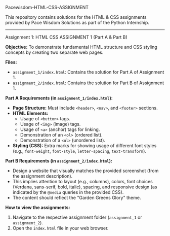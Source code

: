 Pacewisdom-HTML-CSS-ASSIGNMENT

This repository contains solutions for the HTML & CSS assignments provided by Pace Wisdom Solutions as part of the Python  Internship.

---

Assignment 1: HTML CSS ASSIGNMENT 1 (Part A & Part B)

**Objective:**
To demonstrate fundamental HTML structure and CSS styling concepts by creating two separate web pages.

**Files:**
- `assignment_1/index.html`: Contains the solution for Part A of Assignment 1.
- `assignment_2/index.html`: Contains the solution for Part B of Assignment 1.

**Part A Requirements (in `assignment_1/index.html`):**
-   **Page Structure:** Must include `<header>`, `<nav>`, and `<footer>` sections.
-   **HTML Elements:**
    -   Usage of `<button>` tags.
    -   Usage of `<img>` (image) tags.
    -   Usage of `<a>` (anchor) tags for linking.
    -   Demonstration of an `<ol>` (ordered list).
    -   Demonstration of a `<ul>` (unordered list).
-   **Styling (CSS):** Extra marks for showing usage of different font styles (e.g., `font-weight`, `font-style`, `letter-spacing`, `text-transform`).

**Part B Requirements (in `assignment_2/index.html`):**
-   Design a website that visually matches the provided screenshot (from the assignment description).
-   This implies attention to layout (e.g., columns), colors, font choices (Verdana, sans-serif, bold, italic), spacing, and responsive design (as indicated by the `@media` queries in the provided CSS).
-   The content should reflect the "Garden Greens Glory" theme.

**How to view the assignments:**
1.  Navigate to the respective assignment folder (`assignment_1` or `assignment_2`).
2.  Open the `index.html` file in your web browser.
